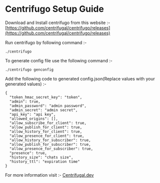 # Centrifugo Setup Guide

Download and Install centrifugo from this website :-  
[https://github.com/centrifugal/centrifugo/releases](https://github.com/centrifugal/centrifugo/releases)

Run centrifugo by following command :-

```
./centrifugo
```

To generate config file use the following command :-

```
./centrifugo genconfig
```

Add the following code to generated config.json(Replace values with your generated values) :-

```
{
  "token_hmac_secret_key": "token",
  "admin": true,
  "admin_password": "admin password",
  "admin_secret": "admin secret",
  "api_key": "api key",
  "allowed_origins": [],
  "allow_subscribe_for_client": true,
  "allow_publish_for_client": true,
  "allow_history_for_client": true,
  "allow_presence_for_client": true,
  "allow_history_for_subscriber": true,
  "allow_publish_for_subscriber": true,
  "allow_presence_for_subscriber": true,
  "presence": true,
  "history_size": "chats size",
  "history_ttl": "expiration time"
}
```

For more information visit :- [Centrifugal.dev](https://centrifugal.dev/docs/getting-started/introduction)

